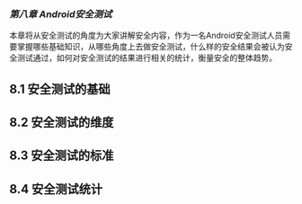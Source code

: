 ### ***第八章 Android安全测试*** ###

本章将从安全测试的角度为大家讲解安全内容，作为一名Android安全测试人员需要掌握哪些基础知识，从哪些角度上去做安全测试，什么样的安全结果会被认为安全测试通过，如何对安全测试的结果进行相关的统计，衡量安全的整体趋势。

## **8.1 安全测试的基础**
## **8.2 安全测试的维度**
## **8.3 安全测试的标准**
## **8.4 安全测试统计**
